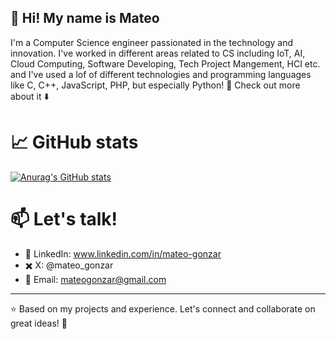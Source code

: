 ## 👋 Hi! My name is Mateo
I'm a Computer Science engineer passionated in the technology and innovation. I've worked in different areas related to CS including IoT, AI, Cloud Computing, Software Developing, Tech Project Mangement, HCI etc. and I've used a lof of different technologies and programming languages like C, C++, JavaScript, PHP, but especially Python! 🐍 Check out more about it ⬇️
# 📈 GitHub stats
[![Anurag's GitHub stats](https://github-readme-stats.vercel.app/api?username=MateoGonzar)](https://github.com/anuraghazra/github-readme-stats)
# 📫 Let's talk!
- 💼 LinkedIn: www.linkedin.com/in/mateo-gonzar 
- ✖️ X: @mateo_gonzar
- 📧 Email: mateogonzar@gmail.com
***
⭐️ Based on my projects and experience. Let's connect and collaborate on great ideas! 🚀
<!--
**MateoGonzar/MateoGonzar** is a ✨ _special_ ✨ repository because its `README.md` (this file) appears on your GitHub profile.

Here are some ideas to get you started:

- 🔭 I’m currently working on ...
- 🌱 I’m currently learning ...
- 👯 I’m looking to collaborate on ...
- 🤔 I’m looking for help with ...
- 💬 Ask me about ...
- 📫 How to reach me: ...
- 😄 Pronouns: ...
- ⚡ Fun fact: ...
-->
